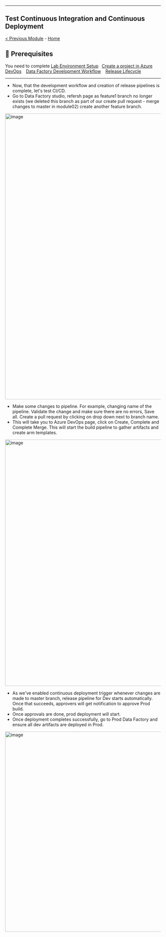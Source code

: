 ------------------------------------------------------------------------------------------------------------------------------------------------------------
**Test Continuous Integration and Continuous Deployment**
------------------------------------------------------------------------------------------------------------------------------------------------------------
[< Previous Module](module03.md) - [Home](https://github.com/swmannepalli/Azure-Data-Factory-CI-CD)

🤔 Prerequisites
---------------------------------------------------------------------------------------------------------------------------------------------------------

You need to complete [Lab Environment Setup](module00.md)&ensp;  [Create a project in Azure DevOps](module01.md) &ensp;  [Data Factory Development Workflow](module02.md)  &ensp; [Release Lifecycle](module03.md)

---------------------------------------------------------------------------------------------------------------------------------------------------------

+ Now, that the development workflow and creation of release pipelines is complete, let's test CI/CD.
+ Go to Data Factory studio, refersh page as feature1 branch no longer exists (we deleted this branch as part of our create pull request - merge changes to master in module02) create another feature branch.

<img width="924" alt="image" src="https://user-images.githubusercontent.com/84516667/199150700-3e4e7f18-6c2a-4359-84dc-2b7062af664b.png">

+ Make some changes to pipeline. For example, changing name of the pipeline. Validate the change and make sure there are no errors, Save all. Create a pull request by clicking on drop down next to branch name.
+ This will take you to Azure DevOps page, click on Create, Complete and Complete Merge. This will start the build pipeline to gather artifacts and create arm templates.

<img width="797" alt="image" src="https://user-images.githubusercontent.com/84516667/198489443-741d9cfc-a508-45e1-ae38-299192bc9b17.png">

+ As we've enabled continuous deployment trigger whenever changes are made to master branch, release pipeline for Dev starts automatically. Once that succeeds, approvers will get notification to approve Prod build.
+ Once approvals are done, prod deployment will start.
+ Once deployment completes successfully, go to Prod Data Factory and ensure all dev artifacts are deployed in Prod.

<img width="647" alt="image" src="https://user-images.githubusercontent.com/84516667/198491298-8714bb9e-6712-455d-95fb-09078e11fa95.png">


